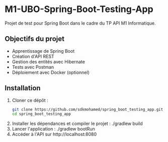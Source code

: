 # M1-UBO-Spring-Boot-Testing-App

Projet de test pour Spring Boot dans le cadre du TP API M1 Informatique.

## Objectifs du projet

- Apprentissage de Spring Boot
- Création d'API REST
- Gestion des entités avec Hibernate
- Tests avec Postman
- Déploiement avec Docker (optionnel)

## Installation

1. Cloner ce dépôt :  
   ```bash
   git clone https://github.com/sdkmohamed/spring_boot_testing_app.git
   cd spring_boot_testing_app
2. Installer les dépendances et compiler le projet :
./gradlew build
3. Lancer l'application :
./gradlew bootRun
4. Accéder à l'API sur http://localhost:8080
